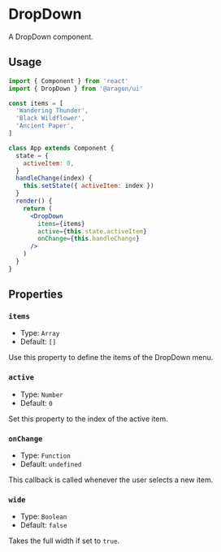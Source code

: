 # DropDown

A DropDown component.

## Usage

```jsx
import { Component } from 'react'
import { DropDown } from '@aragon/ui'

const items = [
  'Wandering Thunder',
  'Black Wildflower',
  'Ancient Paper',
]

class App extends Component {
  state = {
    activeItem: 0,
  }
  handleChange(index) {
    this.setState({ activeItem: index })
  }
  render() {
    return (
      <DropDown
        items={items}
        active={this.state.activeItem}
        onChange={this.handleChange}
      />
    )
  }
}
```

## Properties

### `items`

- Type: `Array`
- Default: `[]`

Use this property to define the items of the DropDown menu.

### `active`

- Type: `Number`
- Default: `0`

Set this property to the index of the active item.

### `onChange`

- Type: `Function`
- Default: `undefined`

This callback is called whenever the user selects a new item.

### `wide`

- Type: `Boolean`
- Default: `false`

Takes the full width if set to `true`.
